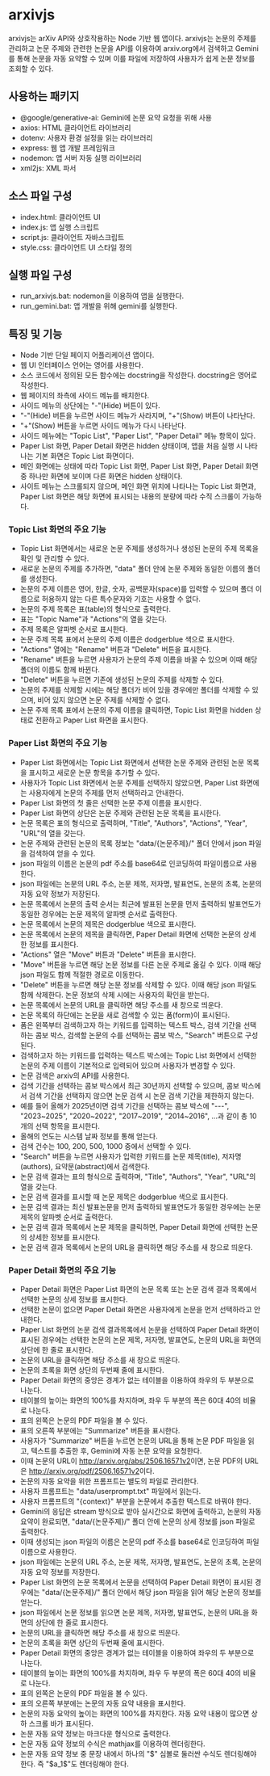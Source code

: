 # arxivjs

arxivjs는 arXiv API와 상호작용하는 Node 기반 웹 앱이다.
arxivjs는 논문의 주제를 관리하고 논문 주제와 관련한 논문을 API를 이용하여 arxiv.org에서 검색하고 Gemini를 통해 논문을 자동 요약할 수 있며 이를 파일에 저장하여 사용자가 쉽게 논문 정보를 조회할 수 있다.

## 사용하는 패키지

* @google/generative-ai: Gemini에 논문 요약 요청을 위해 사용
* axios: HTML 클라이언트 라이브러리
* dotenv: 사용자 환경 설정을 읽는 라이브러리
* express: 웹 앱 개발 프레임워크
* nodemon: 앱 서버 자동 실행 라이브러리
* xml2js: XML 파서

## 소스 파일 구성

* index.html: 클라이언트 UI
* index.js: 앱 실행 스크립트
* script.js: 클라이언트 자바스크립트
* style.css: 클라이언트 UI 스타일 정의

## 실행 파일 구성

* run_arxivjs.bat: nodemon을 이용하여 앱을 실행한다.
* run_gemini.bat: 앱 개발을 위해 gemini를 실행한다.

## 특징 및 기능

* Node 기반 단일 페이지 어플리케이션 앱이다.
* 웹 UI 인터페이스 언어는 영어를 사용한다.
* 소스 코드에서 정의된 모든 함수에는 docstring을 작성한다. docstring은 영어로 작성한다.
* 웹 페이지의 좌측에 사이드 메뉴를 배치한다.
* 사이드 메뉴의 상단에는 "-"(Hide) 버튼이 있다.
* "-"(Hide) 버튼을 누르면 사이드 메뉴가 사라지며, "+"(Show) 버튼이 나타난다.
* "+"(Show) 버튼을 누르면 사이드 메뉴가 다시 나타난다.
* 사이드 메뉴에는 "Topic List", "Paper List", "Paper Detail" 메뉴 항목이 있다.
* Paper List 화면, Paper Detail 화면은 hidden 상태이며, 앱을 처음 실행 시 나타나는 기본 화면은 Topic List 화면이다.
* 메인 화면에는 상태에 따라 Topic List 화면, Paper List 화면, Paper Detail 화면 중 하나만 화면에 보이며 다른 화면은 hidden 상태이다.
* 사이트 메뉴는 스크롤되지 않으며, 메인 화면 위치에 나타나는 Topic List 화면과, Paper List 화면은 해당 화면에 표시되는 내용의 분량에 따라 수직 스크롤이 가능하다.

### Topic List 화면의 주요 기능

* Topic List 화면에서는 새로운 논문 주제를 생성하거나 생성된 논문의 주제 목록을 확인 및 관리할 수 있다.
* 새로운 논문의 주제를 추가하면, "data" 폴더 안에 논문 주제와 동일한 이름의 폴더를 생성한다.
* 논문의 주제 이름은 영어, 한글, 숫자, 공백문자(space)를 입력할 수 있으며 폴더 이름으로 허용하지 않는 다른 특수문자와 기호는 사용할 수 없다.
* 논문의 주제 목록은 표(table)의 형식으로 출력한다.
* 표는 "Topic Name"과 "Actions"의 열을 갖는다.
* 주제 목록은 알파벳 순서로 표시한다.
* 논문 주제 목록 표에서 논문의 주제 이름은 dodgerblue 색으로 표시한다.
* "Actions" 열에는 "Rename" 버튼과 "Delete" 버튼을 표시한다.
* "Rename" 버튼을 누르면 사용자가 논문의 주제 이름을 바꿀 수 있으며 이때 해당 폴더의 이름도 함께 바뀐다.
* "Delete" 버튼을 누르면 기존에 생성된 논문의 주제를 삭제할 수 있다.
* 논문의 주제를 삭제할 시에는 해당 폴더가 비어 있을 경우에만 폴더를 삭제할 수 있으며, 비어 있지 않으면 논문 주제를 삭제할 수 없다.
* 논문 주제 목록 표에서 논문의 주제 이름을 클릭하면, Topic List 화면을 hidden 상태로 전환하고 Paper List 화면을 표시한다.

### Paper List 화면의 주요 기능

* Paper List 화면에서는 Topic List 화면에서 선택한 논문 주제와 관련된 논문 목록을 표시하고 새로운 논문 항목을 추가할 수 있다.
* 사용자가 Topic List 화면에서 논문 주제를 선택하지 않았으면, Paper List 화면에는 사용자에게 논문의 주제를 먼저 선택하라고 안내한다.
* Paper List 화면의 첫 줄은 선택한 논문 주제 이름을 표시한다.
* Paper List 화면의 상단은 논문 주제와 관련된 논문 목록을 표시한다.
* 논문 목록은 표의 형식으로 출력하며, "Title", "Authors", "Actions", "Year", "URL"의 열을 갖는다.
* 논문 주제와 관련된 논문의 목록 정보는 "data/{논문주제}/" 폴더 안에서 json 파일을 검색하여 얻을 수 있다.
* json 파일의 이름은 논문의 pdf 주소를 base64로 인코딩하여 파일이름으로 사용한다.
* json 파일에는 논문의 URL 주소, 논문 제목, 저자명, 발표연도, 논문의 초록, 논문의 자동 요약 정보가 저장된다.
* 논문 목록에서 논문의 출력 순서는 최근에 발표된 논문을 먼저 출력하되 발표연도가 동일한 경우에는 논문 제목의 알파벳 순서로 출력한다.
* 논문 목록에서 논문의 제목은 dodgerblue 색으로 표시한다.
* 논문 목록에서 논문의 제목을 클릭하면, Paper Detail 화면에 선택한 논문의 상세한 정보를 표시한다.
* "Actions" 열은 "Move" 버튼과 "Delete" 버튼을 표시한다.
* "Move" 버튼을 누르면 해당 논문 정보를 다른 논문 주제로 옮길 수 있다. 이때 해당 json 파일도 함께 적절한 경로로 이동한다.
* "Delete" 버튼을 누르면 해당 논문 정보를 삭제할 수 있다. 이때 해당 json 파일도 함께 삭제한다. 논문 정보의 삭제 시에는 사용자의 확인을 받는다.
* 논문 목록에서 논문의 URL을 클릭하면 해당 주소를 새 창으로 띄운다.
* 논문 목록의 하단에는 논문을 새로 검색할 수 있는 폼(form)이 표시된다.
* 폼은 왼쪽부터 검색하고자 하는 키워드를 입력하는 텍스트 박스, 검색 기간을 선택하는 콤보 박스, 검색할 논문의 수를 선택하는 콤보 박스, "Search" 버튼으로 구성된다.
* 검색하고자 하는 키워드를 입력하는 텍스트 박스에는 Topic List 화면에서 선택한 논문의 주제 이름이 기본적으로 입력되어 있으며 사용자가 변경할 수 있다.
* 논문 검색은 arxiv의 API를 사용한다.
* 검색 기간을 선택하는 콤보 박스에서 최근 30년까지 선택할 수 있으며, 콤보 박스에서 검색 기간을 선택하지 않으면 논문 검색 시 논문 검색 기간을 제한하지 않는다.
* 예를 들어 올해가 2025년이면 검색 기간을 선택하는 콤보 박스에 "---", "2023~2025", "2020~2022", "2017~2019", "2014~2016", ...과 같이 총 10개의 선택 항목을 표시한다.
* 올해의 연도는 시스템 날짜 정보를 통해 얻는다.
* 검색 건수는 100, 200, 500, 1000 중에서 선택할 수 있다.
* "Search" 버튼을 누르면 사용자가 입력한 키워드를 논문 제목(title), 저자명(authors), 요약문(abstract)에서 검색한다.
* 논문 검색 결과는 표의 형식으로 출력하며, "Title", "Authors", "Year", "URL"의 열을 갖는다.
* 논문 검색 결과를 표시할 때 논문 제목은 dodgerblue 색으로 표시한다.
* 논문 검색 결과는 최신 발표논문을 먼저 출력하되 발표연도가 동일한 경우에는 논문 제목의 알파벳 순서로 출력한다.
* 논문 검색 결과 목록에서 논문 제목을 클릭하면, Paper Detail 화면에 선택한 논문의 상세한 정보를 표시한다.
* 논문 검색 결과 목록에서 논문의 URL을 클릭하면 해당 주소를 새 창으로 띄운다.

### Paper Detail 화면의 주요 기능

* Paper Detail 화면은 Paper List 화면의 논문 목록 또는 논문 검색 결과 목록에서 선택한 논문의 상세 정보를 표시한다.
* 선택한 논문이 없으면 Paper Detail 화면은 사용자에게 논문을 먼저 선택하라고 안내한다.
* Paper List 화면의 논문 검색 결과목록에서 논문을 선택하여 Paper Detail 화면이 표시된 경우에는 선택한 논문의 논문 제목, 저자명, 발표연도, 논문의 URL을 화면의 상단에 한 줄로 표시한다.
* 논문의 URL을 클릭하면 해당 주소를 새 창으로 띄운다.
* 논문의 초록을 화면 상단의 두번째 줄에 표시한다.
* Paper Detail 화면의 중앙은 경계가 없는 테이블을 이용하여 좌우의 두 부분으로 나눈다.
* 테이블의 높이는 화면의 100%를 차지하며, 좌우 두 부분의 폭은 60대 40의 비율로 나눈다.
* 표의 왼쪽은 논문의 PDF 파일을 볼 수 있다.
* 표의 오른쪽 부분에는 "Summarize" 버튼을 표시한다.
* 사용자가 "Summarize" 버튼을 누르면 논문의 URL을 통해 논문 PDF 파일을 읽고, 텍스트를 추출한 후, Gemini에 자동 논문 요약을 요청한다.
* 이때 논문의 URL이 <http://arxiv.org/abs/2506.16571v2>이면, 논문 PDF의 URL은 <http://arxiv.org/pdf/2506.16571v2>이다.
* 논문의 자동 요약을 위한 프롬프트는 별도의 파일로 관리한다.
* 사용자 프롬프트는 "data/userprompt.txt" 파일에서 읽는다.
* 사용자 프롬프트의 "{context}" 부분을 논문에서 추출한 텍스트로 바꿔야 한다.
* Gemini의 응답은 stream 방식으로 받아 실시간으로 화면에 출력하고, 논문의 자동 요약이 완료되면, "data/{논문주제}/" 폴더 안에 논문의 상세 정보를 json 파일로 출력한다.
* 이때 생성되는 json 파일의 이름은 논문의 pdf 주소를 base64로 인코딩하여 파일이름으로 사용한다.
* json 파일에는 논문의 URL 주소, 논문 제목, 저자명, 발표연도, 논문의 초록, 논문의 자동 요약 정보를 저장한다.
* Paper List 화면의 논문 목록에서 논문을 선택하여 Paper Detail 화면이 표시된 경우에는 "data/{논문주제}/" 폴더 안에서 해당 json 파일을 읽어 해당 논문의 정보를 얻는다.
* json 파일에서 논문 정보를 읽으면 논문 제목, 저자명, 발표연도, 논문의 URL을 화면의 상단에 한 줄로 표시한다.
* 논문의 URL을 클릭하면 해당 주소를 새 창으로 띄운다.
* 논문의 초록을 화면 상단의 두번째 줄에 표시한다.
* Paper Detail 화면의 중앙은 경계가 없는 테이블을 이용하여 좌우의 두 부분으로 나눈다.
* 테이블의 높이는 화면의 100%를 차지하며, 좌우 두 부분의 폭은 60대 40의 비율로 나눈다.
* 표의 왼쪽은 논문의 PDF 파일을 볼 수 있다.
* 표의 오른쪽 부분에는 논문의 자동 요약 내용을 표시한다.
* 논문의 자동 요약의 높이는 화면의 100%를 차지한다. 자동 요약 내용이 많으면 상하 스크롤 바가 표시된다.
* 논문 자동 요약 정보는 마크다운 형식으로 출력한다.
* 논문 자동 요약 정보의 수식은 mathjax를 이용하여 렌더링한다.
* 논문 자동 요약 정보 중 문장 내에서 하나의 "$" 심볼로 둘러싼 수식도 렌더링해야 한다. 즉 "$a_1$"도 렌더링해야 한다.
